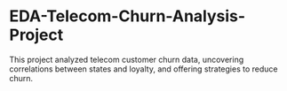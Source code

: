 # EDA-Telecom-Churn-Analysis-Project
This project analyzed telecom customer churn data, uncovering correlations between states and loyalty, and offering strategies to reduce churn.
